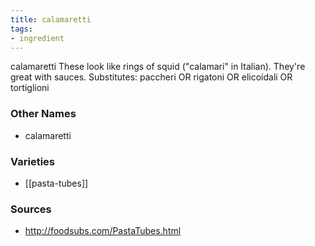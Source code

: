 ```yaml
---
title: calamaretti
tags:
- ingredient
---
```

calamaretti These look like rings of squid ("calamari" in Italian). They're great with sauces. Substitutes: paccheri OR rigatoni OR elicoidali OR tortiglioni

### Other Names

* calamaretti

### Varieties

* [[pasta-tubes]]

### Sources
* http://foodsubs.com/PastaTubes.html

